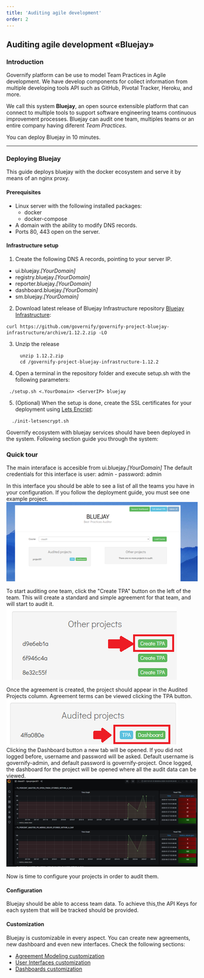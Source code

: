 ```yaml
---
title: 'Auditing agile development'
order: 2
---
```

## Auditing agile development «Bluejay» 
### Introduction
Governify platform can be use to model Team Practices in Agile development. We have develop components for collect information from multiple developing tools API such as GitHub, Pivotal Tracker, Heroku, and more.

We call this system **Bluejay**, an open source extensible platform that can connect to multiple tools to support software engineering teams continuous improvement processes.
Bluejay can audit one team, multiples teams or an entire company having diferent *Team Practices*.

You can deploy Bluejay in 10 minutes.
___
### Deploying Bluejay
This guide deploys bluejay with the docker ecosystem and serve it by means of an nginx proxy.

#### Prerequisites
- Linux server with the following installed packages:
   - docker
   - docker-compose 
- A domain with the ability to modify DNS records.
- Ports 80, 443 open on the server. 

#### Infrastructure setup
1. Create the following DNS A records, pointing to your server IP.
- ui.bluejay.*[YourDomain]*
- registry.bluejay.*[YourDomain]*
- reporter.bluejay.*[YourDomain]*
- dashboard.bluejay.*[YourDomain]*
- sm.bluejay.*[YourDomain]*

2. Download latest release of Bluejay Infrastructure repository [Bluejay Infrastructure](https://github.com/governify/governify-project-bluejay-infrastructure):
```
curl https://github.com/governify/governify-project-bluejay-infrastructure/archive/1.12.2.zip -LO
 ```

3. Unzip the release
``` 
     unzip 1.12.2.zip
     cd /governify-project-bluejay-infrastructure-1.12.2
``` 

4. Open a terminal in the repository folder and execute setup.sh with the following parameters:
```
 ./setup.sh <.YourDomain> <ServerIP> bluejay
```

 5. (Optional) When the setup is done, create the SSL certificates for your deployment using [Lets Encript](https://letsencrypt.org/):
```
  ./init-letsencrypt.sh
```

Governify ecosystem with bluejay services should have been deployed in the system. Following section guide you through the system:

### Quick tour
The main interaface is accesible from ui.bluejay.*[YourDomain]*
The default credentials for this interface is user: admin - password: admin

In this interface you should be able to see a list of all the teams you have in your configuration. If you follow the deployment guide, you must see one example project.
![Projects list interface of Governify](../images/auditing_agile/ui-interface.PNG)

To start auditing one team, click the "Create TPA" button on the left of the team. This will create a standard and simple agreement for that team, and will start to audit it.
![Create TPA Button](../images/auditing_agile/create_tpa.png)

Once the agreement is created, the project should appear in the Audited Projects column.
Agreement terms can be viewed clicking the TPA button.
![Create TPA Button](../images/auditing_agile/audited_buttons.png)
Clicking the Dashboard button a new tab will be opened. If you did not logged before, username and password will be asked.
Default username is governify-admin, and default password is governify-project.
Once logged, the dashboard for the project will be opened where all the audit data can be viewed.
![Dashboard of the example project](../images/auditing_agile/dashboard.png)

Now is time to configure your projects in order to audit them.

#### Configuration
Bluejay should be able to access team data. To achieve this,the API Keys for each system that will be tracked should be provided.



#### Customization
Bluejay is customizable in every aspect. You can create new agreements, new dashboard and even new interfaces. Check the following sections:
- [Agreement Modeling customization](/customization/agreement_modeling)
- [User Interfaces customization](/customization/user_interfaces)
- [Dashboards customization](/customization/dashboards)